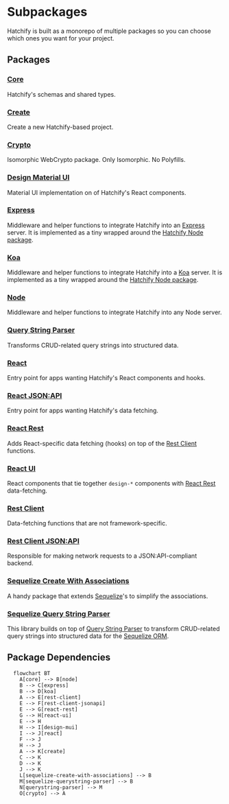 # Subpackages

Hatchify is built as a monorepo of multiple packages so you can choose which ones you want for your project.

## Packages

### [Core](../packages/core/README.md)

Hatchify's schemas and shared types.

### [Create](../packages/create/README.md)

Create a new Hatchify-based project.

### [Crypto](../packages/crypto/README.md)

Isomorphic WebCrypto package. Only Isomorphic. No Polyfills.

### [Design Material UI](../packages/design-mui/README.md)

Material UI implementation on of Hatchify's React components.

### [Express](../packages/express/README.md)

Middleware and helper functions to integrate Hatchify into an [Express](https://expressjs.com/) server. It is implemented as a tiny wrapped around the [Hatchify Node package](#node-).

### [Koa](../packages/koa/README.md)

Middleware and helper functions to integrate Hatchify into a [Koa](https://koajs.com/) server. It is implemented as a tiny wrapped around the [Hatchify Node package](#node-).

### [Node](../packages/node/README.md)

Middleware and helper functions to integrate Hatchify into any Node server.

### [Query String Parser](https://github.com/bitovi/querystring-parser)

Transforms CRUD-related query strings into structured data.

### [React](../packages/react/README.md)

Entry point for apps wanting Hatchify's React components and hooks.

### [React JSON:API](../packages/react-jsonapi/README.md)

Entry point for apps wanting Hatchify's data fetching.

### [React Rest](../packages/react-rest/README.md)

Adds React-specific data fetching (hooks) on top of the [Rest Client](#rest-client-) functions.

### [React UI](../packages/react-ui/README.md)

React components that tie together `design-*` components with [React Rest](#react-rest) data-fetching.

### [Rest Client](../packages/rest-client/README.md)

Data-fetching functions that are not framework-specific.

### [Rest Client JSON:API](../packages/rest-client-jsonapi/README.md) 

Responsible for making network requests to a JSON:API-compliant backend.

### [Sequelize Create With Associations](https://github.com/bitovi/sequelize-create-with-associations)

A handy package that extends [Sequelize](https://sequelize.org/)'s to simplify the associations.

### [Sequelize Query String Parser](https://github.com/bitovi/querystring-parser)

This library builds on top of [Query String Parser](#query-string-parser) to transform CRUD-related query strings into structured data for the [Sequelize ORM](https://sequelize.org/).

## Package Dependencies

```mermaid
  flowchart BT
    A[core] --> B[node]
    B --> C[express]
    B --> D[koa]
    A --> E[rest-client]
    E --> F[rest-client-jsonapi]
    E --> G[react-rest]
    G --> H[react-ui]
    E --> H
    H --> I[design-mui]
    I --> J[react]
    F --> J
    H --> J
    A --> K[create]
    C --> K
    D --> K
    J --> K
    L[sequelize-create-with-associations] --> B
    M[sequelize-querystring-parser] --> B
    N[querystring-parser] --> M
    O[crypto] --> A
```
